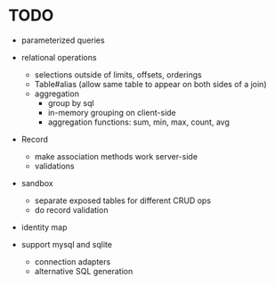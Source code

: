 # TODO

- parameterized queries

- relational operations
  - selections outside of limits, offsets, orderings
  - Table#alias (allow same table to appear on both sides of a join)
  - aggregation
    - group by sql
    - in-memory grouping on client-side
    - aggregation functions: sum, min, max, count, avg

- Record
  - make association methods work server-side
  - validations

- sandbox
  - separate exposed tables for different CRUD ops
  - do record validation

- identity map

- support mysql and sqlite
  - connection adapters
  - alternative SQL generation
